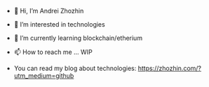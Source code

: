 - 👋 Hi, I’m Andrei Zhozhin
- 👀 I’m interested in technologies
- 🌱 I’m currently learning blockchain/etherium

- 📫 How to reach me ... WIP

- You can read my blog about technologies: https://zhozhin.com/?utm_medium=github

<!---
azhozhin/azhozhin is a ✨ special ✨ repository because its `README.md` (this file) appears on your GitHub profile.
You can click the Preview link to take a look at your changes.
--->
